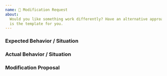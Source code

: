 ```yaml
---
name: 🔧 Modification Request
about:
  Would you like something work differently? Have an alternative approach? This
  is the template for you.
---
```


<!--
  We 💛 issues!
  
  Help us make things better by following this template.

  Please - do not - remove this template.
  Please - do not - skip or remove parts of this template.
  Or your issue may be closed.
-->

### Expected Behavior / Situation

### Actual Behavior / Situation

### Modification Proposal
